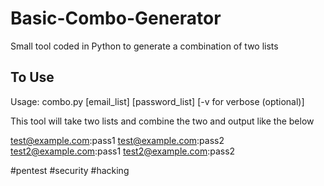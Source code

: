 # Basic-Combo-Generator

Small tool coded in Python to generate a combination of two lists

## To Use
Usage: combo.py [email_list] [password_list] [-v for verbose (optional)]

This tool will take two lists and combine the two and output like the below

test@example.com:pass1
test@example.com:pass2
test2@example.com:pass1
test2@example.com:pass2

#pentest #security #hacking



